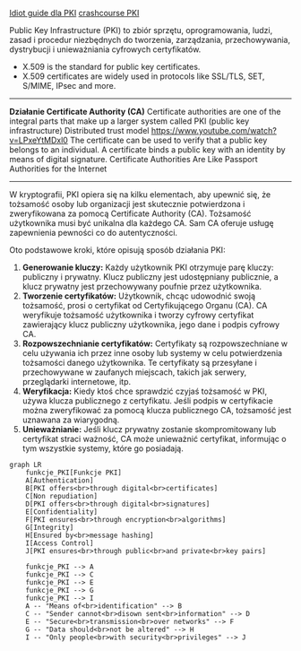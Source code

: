 [Idiot guide dla PKI](https://www.giac.org/paper/gsec/2171/idiots-guide-public-key-infrastructure/103692)
[crashcourse PKI](https://www.nexusgroup.com/crash-course-pki/)

Public Key Infrastructure (PKI) to zbiór sprzętu, oprogramowania, ludzi, zasad i procedur niezbędnych do tworzenia, zarządzania, przechowywania, dystrybucji i unieważniania cyfrowych certyfikatów.
* X.509 is the standard for public key certificates.
* X.509 certificates are widely used in protocols like SSL/TLS, SET, S/MIME, IPsec and more.
---
**Działanie Certificate Authority (CA)** 
Certificate authorities are one of the integral parts that make up a larger system called PKI (public key infrastructure)
Distributed trust model https://www.youtube.com/watch?v=LPxeYtMDxl0
The certificate can be used to verify that a public key belongs to an individual.
A certificate binds a public key with an identity by means of digital signature.
Certificate Authorities Are Like Passport Authorities for the Internet

---

W kryptografii, PKI opiera się na kilku elementach, aby upewnić się, że tożsamość osoby lub organizacji jest skutecznie potwierdzona i zweryfikowana za pomocą Certificate Authority (CA). Tożsamość użytkownika musi być unikalna dla każdego CA. Sam CA oferuje usługę zapewnienia pewności co do autentyczności.

Oto podstawowe kroki, które opisują sposób działania PKI:

1. **Generowanie kluczy:** Każdy użytkownik PKI otrzymuje parę kluczy: publiczny i prywatny. Klucz publiczny jest udostępniany publicznie, a klucz prywatny jest przechowywany poufnie przez użytkownika.
2. **Tworzenie certyfikatów:** Użytkownik, chcąc udowodnić swoją tożsamość, prosi o certyfikat od Certyfikującego Organu (CA). CA weryfikuje tożsamość użytkownika i tworzy cyfrowy certyfikat zawierający klucz publiczny użytkownika, jego dane i podpis cyfrowy CA.
3. **Rozpowszechnianie certyfikatów:** Certyfikaty są rozpowszechniane w celu używania ich przez inne osoby lub systemy w celu potwierdzenia tożsamości danego użytkownika. Te certyfikaty są przesyłane i przechowywane w zaufanych miejscach, takich jak serwery, przeglądarki internetowe, itp.
4. **Weryfikacja:** Kiedy ktoś chce sprawdzić czyjaś tożsamość w PKI, używa klucza publicznego z certyfikatu. Jeśli podpis w certyfikacie można zweryfikować za pomocą klucza publicznego CA, tożsamość jest uznawana za wiarygodną.
5. **Unieważnianie:** Jeśli klucz prywatny zostanie skompromitowany lub certyfikat straci ważność, CA może unieważnić certyfikat, informując o tym wszystkie systemy, które go posiadają.

```mermaid
graph LR
	funkcje_PKI[Funkcje PKI]
    A[Authentication]
	B[PKI offers<br>through digital<br>certificates]
    C[Non repudiation]
	D[PKI offers<br>through digital<br>signatures]
    E[Confidentiality]
	F[PKI ensures<br>through encryption<br>algorithms]
    G[Integrity]
	H[Ensured by<br>message hashing]
    I[Access Control]
	J[PKI ensures<br>through public<br>and private<br>key pairs]

    funkcje_PKI --> A
    funkcje_PKI --> C
    funkcje_PKI --> E
    funkcje_PKI --> G
    funkcje_PKI --> I
    A -- "Means of<br>identification" --> B
    C -- "Sender cannot<br>disown sent<br>information" --> D
	E -- "Secure<br>transmission<br>over networks" --> F
    G -- "Data should<br>not be altered" --> H
    I -- "Only people<br>with security<br>privileges" --> J

```
